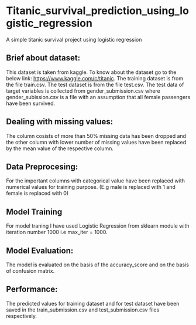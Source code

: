 # Titanic_survival_prediction_using_logistic_regression
A simple titanic survival project using logistic regression
## Brief about dataset:
This dataset is taken from kaggle. To know about the dataset go to the below link:
https://www.kaggle.com/c/titanic.
The training dataset is from the file train.csv.
The test dataset is from the file test.csv.
The test data of target variables is collected from gender_submission.csv where gender_subission.csv is a file with an assumption that all female passengers have been survived.

## Dealing with missing values:
The column cosists of more than 50% missing data has been dropped and the other column with lower number of missing values have been replaced by the mean value of the respective column.

## Data Preprocesing:
For the important columns with categorical value have been replaced with numerical values for training purpose. (E.g male is replaced with 1 and female is replaced with 0)

## Model Training
For model traning I have used Logistic Regression from sklearn module with iteration number 1000 i.e max_iter = 1000.

## Model Evaluation:
The model is evaluated on the basis of the accuracy_score and on the basis of confusion matrix.

## Performance:
The predicted values for training dataset and for test dataset have been saved in the train_submission.csv and test_submission.csv files respectively.
